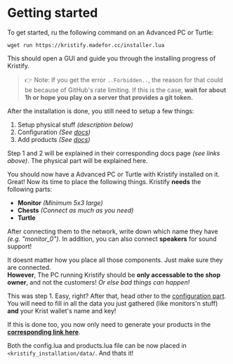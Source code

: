 # Getting started

To get started, ru the following command on an Advanced PC or Turtle:

```shell
wget run https://kristify.madefor.cc/installer.lua
```
  
This should open a GUI and guide you through the installing progress of Kristify.  
> 👉 Note: If you get the error `..Forbidden..`, the reason for that could be because of GitHub's rate limiting. If this is the case, **wait for about 1h or hope you play on a server that provides a git token.**

After the installation is done, you still need to setup a few things:  
1. Setup physical stuff *(description below)*  
2. Configuration *(See [docs](https://kristify.madefor.cc/d_configuration/))*  
3. Add products *(See [docs](https://kristify.madefor.cc/e_product-spec/))*  

Step 1 and 2 will be explained in their corresponding docs page *(see links above)*. The physical part will be explained here.  

You should now have a Advanced PC or Turtle with Kristify installed on it. Great! Now its time to place the following things. Kristify **needs** the following parts:  
* **Monitor** *(Minimum 5x3 large)*  
* **Chests** *(Connect as much as you need)*  
* **Turtle**  

After connecting them to the network, write down which name they have *(e.g. "monitor_0")*.
In addition, you can also connect **speakers** for sound support!  

It doesnt matter how you place all those components. Just make sure they are connected.  
**However**, The PC running Kristify should be **only accessable to the shop owner**, and not the customers!
*Or else bad things can happen!*  
  

This was step 1. Easy, right? After that, head other to the [configuration part](https://kristify.madefor.cc/d_configuration/). You will need to fill in all the data you just gathered (like monitors'n stuff) **and** your Krist wallet's name and key!  
  
If this is done too, you now only need to generate your products in the [**corresponding link here**](https://kristify.madefor.cc/e_product-spec/).  
  
Both the config.lua and products.lua file can be now placed in `<kristify_installation/data/`. And thats it!  
